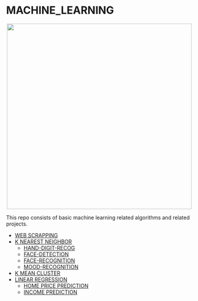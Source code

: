 # MACHINE_LEARNING

<p align="center">
  <img width="500px" src="https://user-images.githubusercontent.com/66458303/133468526-1a8126b7-a549-4eda-8df5-3219f804b1a8.png">
</p>


This repo consists of basic machine learning related algorithms and related projects.

* [WEB SCRAPPING](https://github.com/aditya-2703/MACHINE_LEARNING/tree/main/DATA%20VISUALIZATION)
* [K NEAREST NEIGHBOR](https://github.com/aditya-2703/MACHINE_LEARNING/tree/main/KNN-CLASSIFICATION)
  * [HAND-DIGIT-RECOG](https://github.com/aditya-2703/MACHINE_LEARNING/tree/main/KNN-CLASSIFICATION/Hand_digit)
  * [FACE-DETECTION](https://github.com/aditya-2703/MACHINE_LEARNING/tree/main/KNN-CLASSIFICATION/FACE_DETECTION)
  * [FACE-RECOGNITION](https://github.com/aditya-2703/MACHINE_LEARNING/tree/main/KNN-CLASSIFICATION/FACE-RECOGNITION)
  * [MOOD-RECOGNITION](https://github.com/aditya-2703/MACHINE_LEARNING/tree/main/KNN-CLASSIFICATION/MOOD_DETECTION)
* [K MEAN CLUSTER](https://github.com/aditya-2703/MACHINE_LEARNING/tree/main/K-MEAN%20CLUSTER)
* [LINEAR REGRESSION](https://github.com/aditya-2703/MACHINE_LEARNING/tree/main/LINEAR-REGRESSION)
  * [HOME PRICE PREDICTION](https://github.com/aditya-2703/MACHINE_LEARNING/tree/main/LINEAR-REGRESSION/HOME%20PRICE%20PREDICTION)
  * [INCOME PREDICTION](https://github.com/aditya-2703/MACHINE_LEARNING/tree/main/LINEAR-REGRESSION/INCOME%20PREDICTION) 
